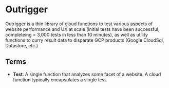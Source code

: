 # Outrigger

Outrigger is a thin library of cloud functions to test various aspects of
website performance and UX at scale (initial tests have been successful,
completeing > 3,000 tests in less than 10 minutes), as well as utility functions
to curry result data to disparate GCP products (Google CloudSql, Datastore,
etc.)

## Terms
*  __Test__: A single function that analyzes some facet of a website. A cloud
    function typically encapsulates a single test.
